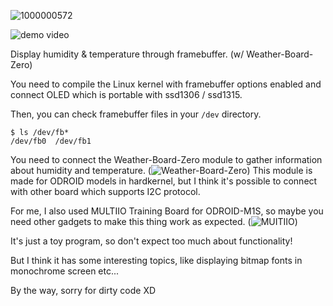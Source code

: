 ![1000000572](https://github.com/user-attachments/assets/6496a7e0-6ee0-43b7-8986-386c78e023d7)

![demo video](https://www.youtube.com/watch?v=A4CuWbXQJcw)

Display humidity & temperature through framebuffer. (w/ Weather-Board-Zero)

You need to compile the Linux kernel with framebuffer options enabled and connect OLED which is portable with ssd1306 / ssd1315.

Then, you can check framebuffer files in your `/dev` directory.

```
$ ls /dev/fb*
/dev/fb0  /dev/fb1
```

You need to connect the Weather-Board-Zero module to gather information about humidity and temperature.
(![Weather-Board-Zero](https://www.odroid.nl/WBZ)) This module is made for ODROID models in hardkernel, but I think it's possible to connect with other board which supports I2C protocol.

For me, I also used MULTIIO Training Board for ODROID-M1S, so maybe you need other gadgets to make this thing work as expected.
(![MUITIIO](https://www.hardkernel.com/ko/shop/multi-i-o-training-board-for-m1s/))

It's just a toy program, so don't expect too much about functionality!

But I think it has some interesting topics, like displaying bitmap fonts in monochrome screen etc...

By the way, sorry for dirty code XD
